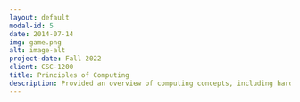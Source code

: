 ```yaml
---
layout: default
modal-id: 5
date: 2014-07-14
img: game.png
alt: image-alt
project-date: Fall 2022
client: CSC-1200
title: Principles of Computing
description: Provided an overview of computing concepts, including hardware, software, and networking basics. Explored binary arithmetic, data representation, and operating systems.
---
```

